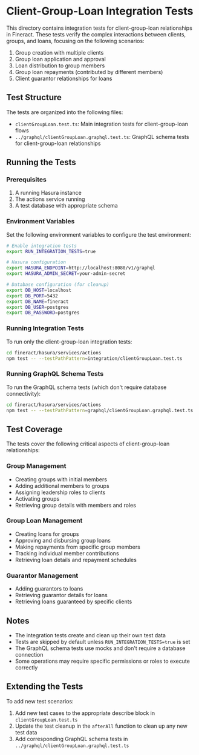 # Client-Group-Loan Integration Tests

This directory contains integration tests for client-group-loan relationships in Fineract. These tests verify the complex interactions between clients, groups, and loans, focusing on the following scenarios:

1. Group creation with multiple clients
2. Group loan application and approval
3. Loan distribution to group members
4. Group loan repayments (contributed by different members)
5. Client guarantor relationships for loans

## Test Structure

The tests are organized into the following files:

- `clientGroupLoan.test.ts`: Main integration tests for client-group-loan flows
- `../graphql/clientGroupLoan.graphql.test.ts`: GraphQL schema tests for client-group-loan relationships

## Running the Tests

### Prerequisites

1. A running Hasura instance
2. The actions service running
3. A test database with appropriate schema

### Environment Variables

Set the following environment variables to configure the test environment:

```bash
# Enable integration tests
export RUN_INTEGRATION_TESTS=true

# Hasura configuration
export HASURA_ENDPOINT=http://localhost:8080/v1/graphql
export HASURA_ADMIN_SECRET=your-admin-secret

# Database configuration (for cleanup)
export DB_HOST=localhost
export DB_PORT=5432
export DB_NAME=fineract
export DB_USER=postgres
export DB_PASSWORD=postgres
```

### Running Integration Tests

To run only the client-group-loan integration tests:

```bash
cd fineract/hasura/services/actions
npm test -- --testPathPattern=integration/clientGroupLoan.test.ts
```

### Running GraphQL Schema Tests

To run the GraphQL schema tests (which don't require database connectivity):

```bash
cd fineract/hasura/services/actions
npm test -- --testPathPattern=graphql/clientGroupLoan.graphql.test.ts
```

## Test Coverage

The tests cover the following critical aspects of client-group-loan relationships:

### Group Management
- Creating groups with initial members
- Adding additional members to groups
- Assigning leadership roles to clients
- Activating groups
- Retrieving group details with members and roles

### Group Loan Management
- Creating loans for groups
- Approving and disbursing group loans
- Making repayments from specific group members
- Tracking individual member contributions
- Retrieving loan details and repayment schedules

### Guarantor Management
- Adding guarantors to loans
- Retrieving guarantor details for loans
- Retrieving loans guaranteed by specific clients

## Notes

- The integration tests create and clean up their own test data
- Tests are skipped by default unless `RUN_INTEGRATION_TESTS=true` is set
- The GraphQL schema tests use mocks and don't require a database connection
- Some operations may require specific permissions or roles to execute correctly

## Extending the Tests

To add new test scenarios:

1. Add new test cases to the appropriate describe block in `clientGroupLoan.test.ts`
2. Update the test cleanup in the `afterAll` function to clean up any new test data
3. Add corresponding GraphQL schema tests in `../graphql/clientGroupLoan.graphql.test.ts`